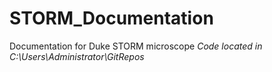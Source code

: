 # STORM_Documentation
Documentation for Duke STORM microscope
*Code located in C:\Users\Administrator\GitRepos*
